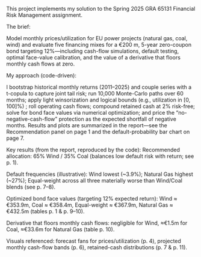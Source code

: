 This project implements my solution to the Spring 2025 GRA 65131 Financial Risk Management assignment. 

The brief: 

Model monthly prices/utilization for EU power projects (natural gas, coal, wind) and evaluate five financing mixes for a €200 m, 5-year zero-coupon bond targeting 12%—including cash-flow simulations, default testing, optimal face-value calibration, and the value of a derivative that floors monthly cash flows at zero. 

My approach (code-driven): 

I bootstrap historical monthly returns (2011–2025) and couple series with a t-copula to capture joint tail risk; run 10,000 Monte-Carlo paths over 60 months; apply light winsorization and logical bounds (e.g., utilization in [0, 100]%) ; roll operating cash flows; compound retained cash at 2% risk-free; solve for bond face values via numerical optimization; and price the “no-negative-cash-flow” protection as the expected shortfall of negative months. Results and plots are summarized in the report—see the Recommendation panel on page 1 and the default-probability bar chart on page 7. 

Key results (from the report, reproduced by the code):
Recommended allocation: 65% Wind / 35% Coal (balances low default risk with return; see p. 1). 

Default frequencies (illustrative): Wind lowest (~3.9%); Natural Gas highest (~27%); Equal-weight across all three materially worse than Wind/Coal blends (see p. 7–8). 

Optimized bond face values (targeting 12% expected return): Wind ≈ €353.9m, Coal ≈ €358.4m, Equal-weight ≈ €367.9m, Natural Gas ≈ €432.5m (tables p. 1 & p. 9–10). 

Derivative that floors monthly cash flows: negligible for Wind, ≈€1.5m for Coal, ≈€33.6m for Natural Gas (table p. 10). 

Visuals referenced: forecast fans for prices/utilization (p. 4), projected monthly cash-flow bands (p. 6), retained-cash distributions (p. 7 & p. 11). 
